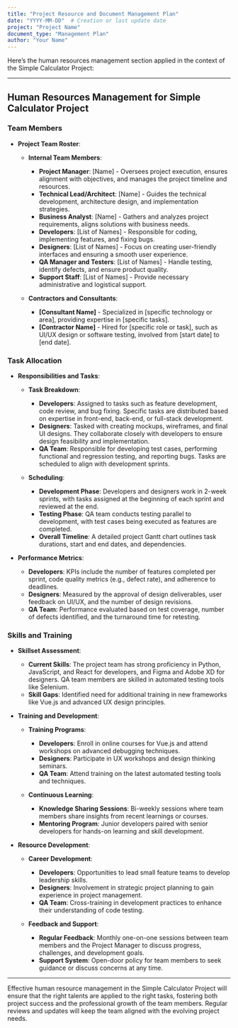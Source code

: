 ```yaml
---
title: "Project Resource and Document Management Plan"
date: "YYYY-MM-DD"  # Creation or last update date
project: "Project Name"
document_type: "Management Plan"
author: "Your Name"
---
```

Here’s the human resources management section applied in the context of the Simple Calculator Project:

---

## Human Resources Management for Simple Calculator Project

### Team Members
- **Project Team Roster**:
  - **Internal Team Members**:
    - **Project Manager**: [Name] - Oversees project execution, ensures alignment with objectives, and manages the project timeline and resources.
    - **Technical Lead/Architect**: [Name] - Guides the technical development, architecture design, and implementation strategies.
    - **Business Analyst**: [Name] - Gathers and analyzes project requirements, aligns solutions with business needs.
    - **Developers**: [List of Names] - Responsible for coding, implementing features, and fixing bugs.
    - **Designers**: [List of Names] - Focus on creating user-friendly interfaces and ensuring a smooth user experience.
    - **QA Manager and Testers**: [List of Names] - Handle testing, identify defects, and ensure product quality.
    - **Support Staff**: [List of Names] - Provide necessary administrative and logistical support.
  
  - **Contractors and Consultants**:
    - **[Consultant Name]** - Specialized in [specific technology or area], providing expertise in [specific tasks].
    - **[Contractor Name]** - Hired for [specific role or task], such as UI/UX design or software testing, involved from [start date] to [end date].

### Task Allocation
- **Responsibilities and Tasks**:
  - **Task Breakdown**:
    - **Developers**: Assigned to tasks such as feature development, code review, and bug fixing. Specific tasks are distributed based on expertise in front-end, back-end, or full-stack development.
    - **Designers**: Tasked with creating mockups, wireframes, and final UI designs. They collaborate closely with developers to ensure design feasibility and implementation.
    - **QA Team**: Responsible for developing test cases, performing functional and regression testing, and reporting bugs. Tasks are scheduled to align with development sprints.
  
  - **Scheduling**:
    - **Development Phase**: Developers and designers work in 2-week sprints, with tasks assigned at the beginning of each sprint and reviewed at the end.
    - **Testing Phase**: QA team conducts testing parallel to development, with test cases being executed as features are completed.
    - **Overall Timeline**: A detailed project Gantt chart outlines task durations, start and end dates, and dependencies.

- **Performance Metrics**:
  - **Developers**: KPIs include the number of features completed per sprint, code quality metrics (e.g., defect rate), and adherence to deadlines.
  - **Designers**: Measured by the approval of design deliverables, user feedback on UI/UX, and the number of design revisions.
  - **QA Team**: Performance evaluated based on test coverage, number of defects identified, and the turnaround time for retesting.

### Skills and Training
- **Skillset Assessment**:
  - **Current Skills**: The project team has strong proficiency in Python, JavaScript, and React for developers, and Figma and Adobe XD for designers. QA team members are skilled in automated testing tools like Selenium.
  - **Skill Gaps**: Identified need for additional training in new frameworks like Vue.js and advanced UX design principles.

- **Training and Development**:
  - **Training Programs**:
    - **Developers**: Enroll in online courses for Vue.js and attend workshops on advanced debugging techniques.
    - **Designers**: Participate in UX workshops and design thinking seminars.
    - **QA Team**: Attend training on the latest automated testing tools and techniques.
  
  - **Continuous Learning**:
    - **Knowledge Sharing Sessions**: Bi-weekly sessions where team members share insights from recent learnings or courses.
    - **Mentoring Program**: Junior developers paired with senior developers for hands-on learning and skill development.

- **Resource Development**:
  - **Career Development**:
    - **Developers**: Opportunities to lead small feature teams to develop leadership skills.
    - **Designers**: Involvement in strategic project planning to gain experience in project management.
    - **QA Team**: Cross-training in development practices to enhance their understanding of code testing.
  
  - **Feedback and Support**:
    - **Regular Feedback**: Monthly one-on-one sessions between team members and the Project Manager to discuss progress, challenges, and development goals.
    - **Support System**: Open-door policy for team members to seek guidance or discuss concerns at any time.

---

Effective human resource management in the Simple Calculator Project will ensure that the right talents are applied to the right tasks, fostering both project success and the professional growth of the team members. Regular reviews and updates will keep the team aligned with the evolving project needs.